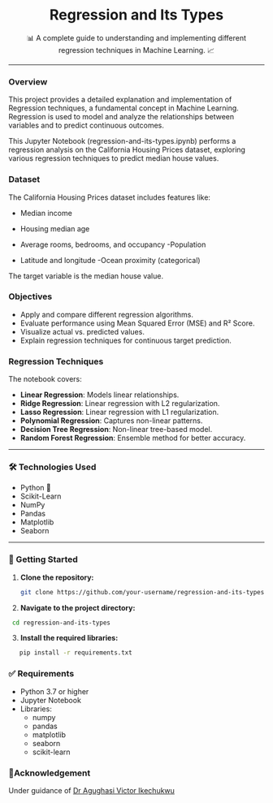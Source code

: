 
<h1 align="center">Regression and Its Types</h1>

<p align="center">
  📊 A complete guide to understanding and implementing different regression techniques in Machine Learning. 📈
</p>

---

### Overview

This project provides a detailed explanation and implementation of Regression techniques, a fundamental concept in Machine Learning.
Regression is used to model and analyze the relationships between variables and to predict continuous outcomes.

This Jupyter Notebook (regression-and-its-types.ipynb) performs a regression analysis on the California Housing Prices dataset, exploring various regression techniques to predict median house values.

### Dataset

The California Housing Prices dataset includes features like:
- Median income



- Housing median age
- Average rooms, bedrooms, and occupancy
-Population
- Latitude and longitude
-Ocean proximity (categorical)

The target variable is the median house value.

### Objectives

- Apply and compare different regression algorithms.
- Evaluate performance using Mean Squared Error (MSE) and R² Score.
-  Visualize actual vs. predicted values.
- Explain regression techniques for continuous target prediction.

### Regression Techniques

The notebook covers:

- <b>Linear Regression</b>: Models linear relationships.
- <b>Ridge Regression</b>: Linear regression with L2 regularization.
- <b>Lasso Regression</b>: Linear regression with L1 regularization.
- <b>Polynomial Regression</b>: Captures non-linear patterns.
- <b>Decision Tree Regression</b>: Non-linear tree-based model.
- <b>Random Forest Regression</b>: Ensemble method for better accuracy.

---

### 🛠 Technologies Used

- Python 🐍
- Scikit-Learn
- NumPy
- Pandas
- Matplotlib
- Seaborn

---

### 🚀 Getting Started

1. **Clone the repository:**

   ```bash
   git clone https://github.com/your-username/regression-and-its-types.git

2. **Navigate to the project directory:**

  ```bash
   cd regression-and-its-types
```

3. **Install the required libraries:**

```bash
   pip install -r requirements.txt

```
### ✅ Requirements

- Python 3.7 or higher
- Jupyter Notebook
- Libraries:
  - numpy
  - pandas
  - matplotlib
  - seaborn
  - scikit-learn

 

### 🙌Acknowledgement
Under guidance of  [Dr Agughasi Victor Ikechukwu](https://github.com/Victor-Ikechukwu)

